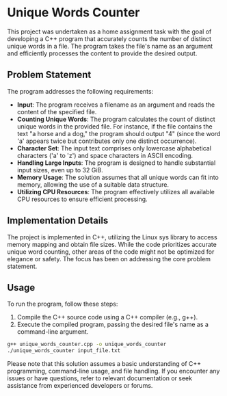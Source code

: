 # Unique Words Counter

This project was undertaken as a home assignment task with the goal of developing a C++ program that accurately counts the number of distinct unique words in a file. The program takes the file's name as an argument and efficiently processes the content to provide the desired output.

## Problem Statement

The program addresses the following requirements:

- **Input**: The program receives a filename as an argument and reads the content of the specified file.
- **Counting Unique Words**: The program calculates the count of distinct unique words in the provided file. For instance, if the file contains the text "a horse and a dog," the program should output "4" (since the word 'a' appears twice but contributes only one distinct occurrence).
- **Character Set**: The input text comprises only lowercase alphabetical characters ('a' to 'z') and space characters in ASCII encoding.
- **Handling Large Inputs**: The program is designed to handle substantial input sizes, even up to 32 GiB.
- **Memory Usage**: The solution assumes that all unique words can fit into memory, allowing the use of a suitable data structure.
- **Utilizing CPU Resources**: The program effectively utilizes all available CPU resources to ensure efficient processing.

## Implementation Details

The project is implemented in C++, utilizing the Linux sys library to access memory mapping and obtain file sizes. While the code prioritizes accurate unique word counting, other areas of the code might not be optimized for elegance or safety. The focus has been on addressing the core problem statement.

## Usage

To run the program, follow these steps:

1. Compile the C++ source code using a C++ compiler (e.g., g++).
2. Execute the compiled program, passing the desired file's name as a command-line argument.

```bash
g++ unique_words_counter.cpp -o unique_words_counter
./unique_words_counter input_file.txt
```

Please note that this solution assumes a basic understanding of C++ programming, command-line usage, and file handling. If you encounter any issues or have questions, refer to relevant documentation or seek assistance from experienced developers or forums.
